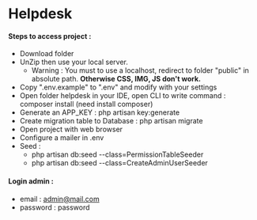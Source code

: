 # Helpdesk
#### Steps to access project :
- Download folder  
- UnZip then use your local server.  
  * Warning : You must to use a localhost, redirect to folder "public" in absolute path. **Otherwise CSS, IMG, JS don't work.**   
- Copy ".env.example" to ".env" and modify with your settings  
- Open folder helpdesk in your IDE, open CLI to write command : composer install (need install composer)
- Generate an APP_KEY : php artisan key:generate
- Create migration table to Database : php artisan migrate
- Open project with web browser
- Configure a mailer in .env
- Seed : 
    * php artisan db:seed --class=PermissionTableSeeder
    * php artisan db:seed --class=CreateAdminUserSeeder

#### Login admin :
- email : admin@mail.com
- password : password

